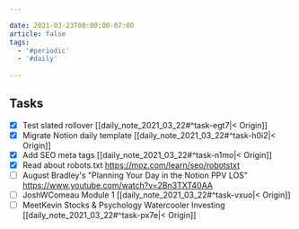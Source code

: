 ```yaml
---

date: 2021-03-23T00:00:00-07:00
article: false
tags:
  - '#periodic'
  - '#daily'
  
---
```


## Tasks
 - [x] Test slated rollover [[daily_note_2021_03_22#^task-egt7|< Origin]]
 - [x] Migrate Notion daily template [[daily_note_2021_03_22#^task-h0i2|< Origin]]
 - [x] Add SEO meta tags [[daily_note_2021_03_22#^task-n1mo|< Origin]]
 - [x] Read about robots.txt https://moz.com/learn/seo/robotstxt
 - [ ] August Bradley's "Planning Your Day in the Notion PPV LOS" https://www.youtube.com/watch?v=2Bn3TXT40AA
 - [ ] JoshWComeau Module 1 [[daily_note_2021_03_22#^task-vxuo|< Origin]]
 - [ ] MeetKevin Stocks & Psychology Watercooler Investing [[daily_note_2021_03_22#^task-px7e|< Origin]]
